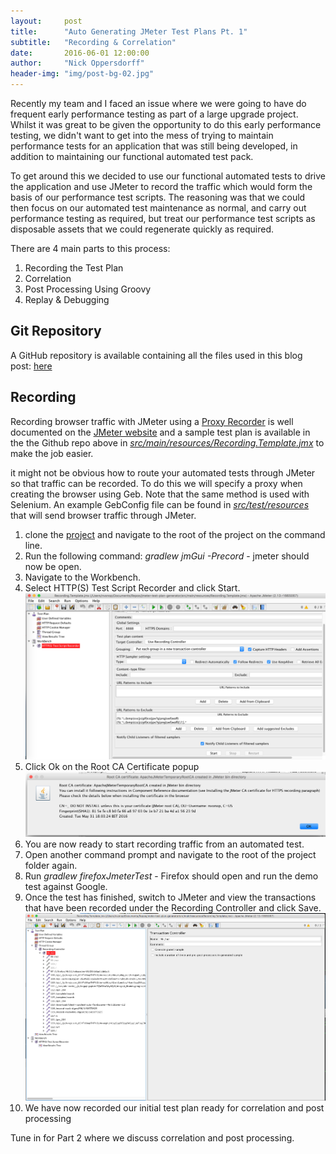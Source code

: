 ```yaml
---
layout:     post
title:      "Auto Generating JMeter Test Plans Pt. 1"
subtitle:   "Recording & Correlation"
date:       2016-06-01 12:00:00
author:     "Nick Oppersdorff"
header-img: "img/post-bg-02.jpg"
---
```


<p>Recently my team and I faced an issue where we were going to have do frequent early performance testing as part of a large upgrade project.  Whilst it was great to be given the opportunity to do this early performance testing, we didn't want to get into the mess of trying to maintain performance tests for an application that was still being developed, in addition to maintaining our functional automated test pack.</p>

<p>To get around this we decided to use our functional automated tests to drive the application and use JMeter to record the traffic which would form the basis of our performance test scripts.  The reasoning was that we could then focus on our automated test maintenance as normal, and carry out performance testing as required, but treat our performance test scripts as disposable assets that we could regenerate quickly as required.</p>

<p>There are 4 main parts to this process:
<ol>
<li>Recording the Test Plan</li>
<li>Correlation</li>
<li>Post Processing Using Groovy</li>
<li>Replay & Debugging</li>
</ol></p>

<h2>Git Repository</h2>
<p>A GitHub repository is available containing all the files used in this blog post:  <a href="https://github.com/testworx/jmeter-test-plan-generator">here</a></p>

<h2>Recording</h2>
<p>Recording browser traffic with JMeter using a <a href="http://jmeter.apache.org/usermanual/component_reference.html#HTTP(S)_Test_Script_Recorder">Proxy Recorder</a> is well documented on the <a href="http://jmeter.apache.org/usermanual/jmeter_proxy_step_by_step.pdf">JMeter website</a> and a sample test plan is available in the the Github repo above in <a href="https://github.com/testworx/jmeter-test-plan-generator/blob/master/src/main/resources/Recording.Template.jmx"><i>src/main/resources/Recording.Template.jmx</i></a> to make the job easier.</p>
<p>it might not be obvious how to route your automated tests through JMeter so that traffic can be recorded.  To do this we will specify a proxy when creating the browser using Geb.  Note that the same method is used with Selenium.  An example GebConfig file can be found in <a href="https://github.com/testworx/jmeter-test-plan-generator/blob/master/src/test/resources/GebConfig.groovy"><i>src/test/resources</i></a> that will send browser traffic through JMeter.</p>

<p>
  <ol>
    <li>clone the <a href="https://github.com/testworx/jmeter-test-plan-generator">project</a> and navigate to the root of the project on the command line.</li>
    <li>Run the following command:  <i>gradlew jmGui -Precord</i> - jmeter should now be open.</li>
    <li>Navigate to the Workbench.</li>
    <li>Select HTTP(S) Test Script Recorder and click Start.
    <img src="/assets/img/jmeter_test_plans/proxy_recorder.png" style="width:650px" /></li></li>
    <li>Click Ok on the Root CA Certificate popup<br>
    <img src="/assets/img/jmeter_test_plans/ca_cert_popup.png" style="width:580px" /></li>
    <li>You are now ready to start recording traffic from an automated test.</li>
    <li>Open another command prompt and navigate to the root of the project folder again.</li>
    <li>Run <i>gradlew firefoxJmeterTest</i> - Firefox should open and run the demo test against Google.</li>
    <li>Once the test has finished, switch to JMeter and view the transactions that have been recorded under the Recording Controller and click Save.
    <img src="/assets/img/jmeter_test_plans/recorded_transactions.png" style="width:650px" /></li>
    <li>We have now recorded our initial test plan ready for correlation and post processing</li>
  </ol>
</p>

<p>Tune in for Part 2 where we discuss correlation and post processing.</P>
